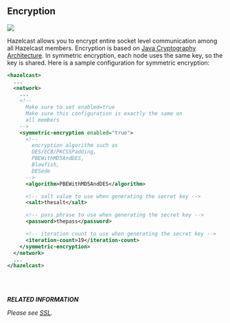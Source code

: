 
## Encryption

![](images/enterprise-onlycopy.jpg)

Hazelcast allows you to encrypt entire socket level communication among all Hazelcast members. Encryption is based on [Java Cryptography Architecture](http://java.sun.com/javase/6/docs/technotes/guides/security/crypto/CryptoSpec.html). In symmetric encryption, each node uses the same key, so the key is shared. Here is a sample configuration for symmetric encryption:

```xml
<hazelcast>
  ...
  <network>
    ...
    <!--
      Make sure to set enabled=true
      Make sure this configuration is exactly the same on
      all members
    -->
    <symmetric-encryption enabled="true">
      <!--
        encryption algorithm such as
        DES/ECB/PKCS5Padding,
        PBEWithMD5AndDES,
        Blowfish,
        DESede
      -->
      <algorithm>PBEWithMD5AndDES</algorithm>

      <!-- salt value to use when generating the secret key -->
      <salt>thesalt</salt>

      <!-- pass phrase to use when generating the secret key -->
      <password>thepass</password>

      <!-- iteration count to use when generating the secret key -->
      <iteration-count>19</iteration-count>
    </symmetric-encryption>
  </network>
  ...
</hazelcast>
```

<br> </br>


***RELATED INFORMATION***

*Please see [SSL](#ssl).*
